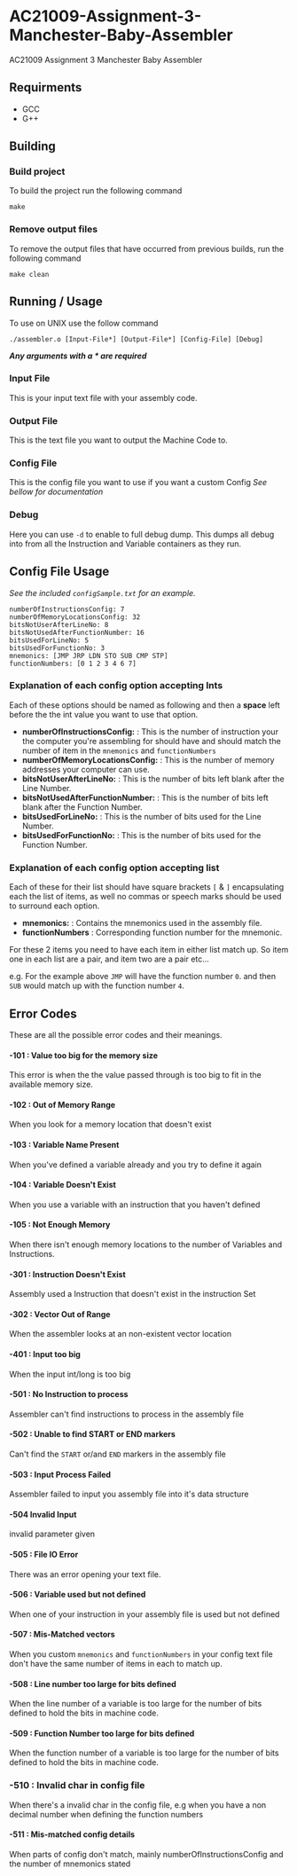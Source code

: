 # AC21009-Assignment-3-Manchester-Baby-Assembler
AC21009 Assignment 3 Manchester Baby Assembler

## Requirments
- GCC
- G++

## Building

### Build project
To build the project run the following command

   `make`

### Remove output files
To remove the output files that have occurred from previous builds, run the following command

   `make clean`

## Running / Usage

To use on UNIX use the follow command

`./assembler.o [Input-File*] [Output-File*] [Config-File] [Debug]`

***Any arguments with a \* are required***

### Input File
   This is your input text file with your assembly code.
    
### Output File
   This is the text file you want to output the Machine Code to.
    
### Config File
   This is the config file you want to use if you want a custom Config
   *See bellow for documentation*
    
### Debug
   Here you can use `-d` to enable to full debug dump.
   This dumps all debug into from all the Instruction and Variable containers as they run.
    
## Config File Usage
*See the included `configSample.txt` for an example.*

```
numberOfInstructionsConfig: 7
numberOfMemoryLocationsConfig: 32
bitsNotUserAfterLineNo: 8
bitsNotUsedAfterFunctionNumber: 16
bitsUsedForLineNo: 5
bitsUsedForFunctionNo: 3
mnemonics: [JMP JRP LDN STO SUB CMP STP]
functionNumbers: [0 1 2 3 4 6 7]
```

### Explanation of each config option accepting Ints

Each of these options should be named as following and then a **space** left 
before the the int value you want to use that option.

- **numberOfInstructionsConfig:** : This is the number of instruction your the computer you're assembling for should have and should match the number of item in the `mnemonics` and `functionNumbers`
- **numberOfMemoryLocationsConfig:** : This is the number of memory addresses your computer can use.
- **bitsNotUserAfterLineNo:** : This is the number of bits left blank after the Line Number.
- **bitsNotUsedAfterFunctionNumber:** : This is the number of bits left blank after the Function Number.
- **bitsUsedForLineNo:** : This is the number of bits used for the Line Number.
- **bitsUsedForFunctionNo:** : This is the number of bits used for the Function Number.

### Explanation of each config option accepting list

Each of these for their list should have square brackets `[` & `]` 
encapsulating each the list of items, as well no commas or speech marks 
should be used to surround each option.

- **mnemonics:** : Contains the mnemonics used in the assembly file.
- **functionNumbers** : Corresponding function number for the mnemonic.

For these 2 items you need to have each item in either list match up. 
So item one in each list are a pair, and item two are a pair etc...

e.g. For the example above `JMP` will have the function number `0`. 
and then `SUB` would match up with the function number `4`.

## Error Codes
These are all the possible error codes and their meanings.

#### -101 : Value too big for the memory size
This error is when the the value passed through is too big to fit in the available memory size.

#### -102 : Out of Memory Range
When you look for a memory location that doesn't exist

#### -103 : Variable Name Present
When you've defined a variable already and you try to define it again

#### -104 : Variable Doesn't Exist
When you use a variable with an instruction that you haven't defined

#### -105 : Not Enough Memory
When there isn't enough memory locations to the number of Variables and Instructions.

#### -301 :  Instruction Doesn't Exist
Assembly used a Instruction that doesn't exist in the instruction Set

#### -302 : Vector Out of Range
When the assembler looks at an non-existent vector location 

#### -401 : Input too big
When the input int/long is too big

#### -501 : No Instruction to process
Assembler can't find instructions to process in the assembly file

#### -502 : Unable to find START or END markers
Can't find the `START` or/and `END` markers in the assembly file

#### -503 : Input Process Failed
Assembler failed to input you assembly file into it's data structure

#### -504 Invalid Input
invalid parameter given

#### -505 : File IO Error
There was an error opening your text file.

#### -506 : Variable used but not defined
When one of your instruction in your assembly file is used but not defined

#### -507 : Mis-Matched vectors
When you custom `mnemonics` and `functionNumbers` in your config text file 
don't have the same number of items in each to match up.

#### -508 : Line number too large for bits defined
When the line number of a variable is too large for the number of bits 
defined to hold the bits in machine code.

#### -509 : Function Number too large for bits defined
When the function number of a variable is too large for the number of bits 
defined to hold the bits in machine code.

### -510 : Invalid char in config file
When there's a invalid char in the config file,
e.g when you have a non decimal number when defining the function numbers

#### -511 : Mis-matched config details
When parts of config don't match, 
mainly numberOfInstructionsConfig and the number of mnemonics stated


